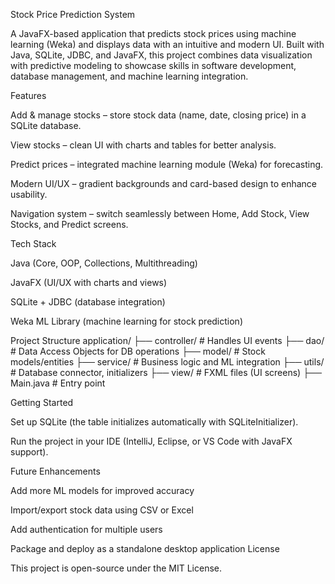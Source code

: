 Stock Price Prediction System

A JavaFX-based application that predicts stock prices using machine learning (Weka) and displays data with an intuitive and modern UI. Built with Java, SQLite, JDBC, and JavaFX, this project combines data visualization with predictive modeling to showcase skills in software development, database management, and machine learning integration.

Features

Add & manage stocks – store stock data (name, date, closing price) in a SQLite database.

View stocks – clean UI with charts and tables for better analysis.

Predict prices – integrated machine learning module (Weka) for forecasting.

Modern UI/UX – gradient backgrounds and card-based design to enhance usability.

Navigation system – switch seamlessly between Home, Add Stock, View Stocks, and Predict screens.

Tech Stack

Java (Core, OOP, Collections, Multithreading)

JavaFX (UI/UX with charts and views)

SQLite + JDBC (database integration)

Weka ML Library (machine learning for stock prediction)

Project Structure
application/
 ├── controller/      # Handles UI events
 ├── dao/             # Data Access Objects for DB operations
 ├── model/           # Stock models/entities
 ├── service/         # Business logic and ML integration
 ├── utils/           # Database connector, initializers
 ├── view/            # FXML files (UI screens)
 ├── Main.java        # Entry point

Getting Started




Set up SQLite (the table initializes automatically with SQLiteInitializer).

Run the project in your IDE (IntelliJ, Eclipse, or VS Code with JavaFX support).

Future Enhancements

Add more ML models for improved accuracy

Import/export stock data using CSV or Excel

Add authentication for multiple users

Package and deploy as a standalone desktop application
License

This project is open-source under the MIT License.
